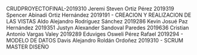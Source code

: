 CRUDPROYECTOFINAL-2019310
Jeremi Steven Ortiz Pérez 2019319
Spencer Abinadi Ortiz Hernández 2019191 - CREACION Y REALIZACION DE LAS VISTAS
Aldo Alejandro Rodríguez Sánchez 2019286
Kevin Josué Paz Hernández 2019351
Justyn Alexander Sandoval Paredes 2019636
Cristian Antonio Vargas Valey  2019289
Eduviges Osweli Pérez Rafael 2019294 - MODELO DE DATOS
Davis Alejandro Roldán Ordoñez 2019310 - SCRUM MASTER DISEÑO
